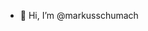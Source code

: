 - 👋 Hi, I’m @markusschumach


<!---
markusschumach/markusschumach is a ✨ special ✨ repository because its `README.md` (this file) appears on your GitHub profile.
You can click the Preview link to take a look at your changes.
--->
